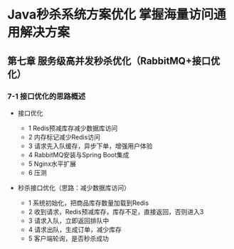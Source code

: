 # Java秒杀系统方案优化 掌握海量访问通用解决方案

## 第七章 服务级高并发秒杀优化（RabbitMQ+接口优化）

### 7-1 接口优化的思路概述

- 接口优化
    - 1 Redis预减库存减少数据库访问
    - 2 内存标记减少Redis访问
    - 3 请求先入队缓存，异步下单，增强用户体验
    - 4 RabbitMQ安装与Spring Boot集成
    - 5 Nginx水平扩展
    - 6 压测

- 秒杀接口优化（思路：减少数据库访问）
    - 1 系统初始化，把商品库存数量加载到Redis
    - 2 收到请求，Redis预减库存，库存不足，直接返回，否则进入3
    - 3 请求入队，立即返回排队中
    - 4 请求出队，生成订单，减少库存
    - 5 客户端轮询，是否秒杀成功
